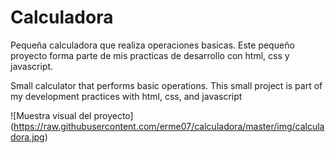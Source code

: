 # Calculadora
Pequeña calculadora que realiza operaciones basicas.
Este pequeño proyecto forma parte de mis practicas de desarrollo con html, css y javascript.

Small calculator that performs basic operations.
This small project is part of my development practices with html, css, and javascript

![Muestra visual del proyecto]
(https://raw.githubusercontent.com/erme07/calculadora/master/img/calculadora.jpg)
